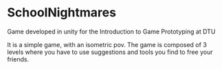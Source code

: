 # SchoolNightmares
Game developed in unity for the Introduction to Game Prototyping at DTU

It is a simple game, with an isometric pov. The game is composed of 3 levels where you have to use suggestions and tools you find to free your friends.

